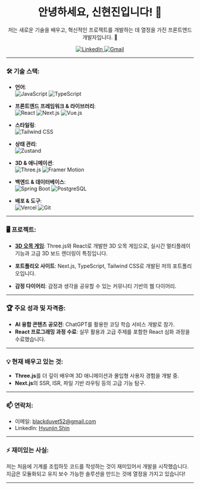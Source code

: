 <h1 align="center">안녕하세요, 신현진입니다! 👋</h1>

<p align="center">
  저는 새로운 기술을 배우고, 혁신적인 프로젝트를 개발하는 데 열정을 가진 프론트엔드 개발자입니다. 🌱
</p>

<p align="center">
  <a href="https://www.linkedin.com/in/hyunjin-shin" target="_blank">
    <img alt="LinkedIn" src="https://img.shields.io/badge/LinkedIn-Hyunjin%20Shin-blue?logo=linkedin&style=for-the-badge">
  </a>
  <a href="mailto:blackduvet52@gmail.com">
    <img alt="Gmail" src="https://img.shields.io/badge/Gmail-blackduvet52%40gmail.com-red?style=for-the-badge&logo=gmail&logoColor=white">
  </a>
</p>

---

### 🛠 기술 스택:
  
- **언어**:  
  ![JavaScript](https://img.shields.io/badge/-JavaScript-F7DF1E?style=for-the-badge&logo=javascript&logoColor=black)
  ![TypeScript](https://img.shields.io/badge/-TypeScript-3178C6?style=for-the-badge&logo=typescript&logoColor=white)
  
- **프론트엔드 프레임워크 & 라이브러리**:  
  ![React](https://img.shields.io/badge/-React-61DAFB?style=for-the-badge&logo=react&logoColor=white)
  ![Next.js](https://img.shields.io/badge/-Next.js-000000?style=for-the-badge&logo=nextdotjs&logoColor=white)
  ![Vue.js](https://img.shields.io/badge/-Vue.js-4FC08D?style=for-the-badge&logo=vue.js&logoColor=white)
  
- **스타일링**:  
  ![Tailwind CSS](https://img.shields.io/badge/-TailwindCSS-06B6D4?style=for-the-badge&logo=tailwindcss&logoColor=white)
  
- **상태 관리**:  
  ![Zustand](https://img.shields.io/badge/-Zustand-000000?style=for-the-badge&logo=zustand&logoColor=white)

- **3D & 애니메이션**:  
  ![Three.js](https://img.shields.io/badge/-Three.js-000000?style=for-the-badge&logo=three.js&logoColor=white)
  ![Framer Motion](https://img.shields.io/badge/-Framer%20Motion-0055FF?style=for-the-badge&logo=framer&logoColor=white)
  
- **백엔드 & 데이터베이스**:  
  ![Spring Boot](https://img.shields.io/badge/-Spring%20Boot-6DB33F?style=for-the-badge&logo=springboot&logoColor=white)
  ![PostgreSQL](https://img.shields.io/badge/-PostgreSQL-4169E1?style=for-the-badge&logo=postgresql&logoColor=white)

- **배포 & 도구**:  
  ![Vercel](https://img.shields.io/badge/-Vercel-000000?style=for-the-badge&logo=vercel&logoColor=white)
  ![Git](https://img.shields.io/badge/-Git-F05032?style=for-the-badge&logo=git&logoColor=white)

---

### 🖥️ 프로젝트:
  
- **[3D 오목 게임](https://github.com/sin-hyun-jin/3d-omok)**: Three.js와 React로 개발한 3D 오목 게임으로, 실시간 멀티플레이 기능과 고급 3D 보드 렌더링이 특징입니다.
  
- **포트폴리오 사이트**: Next.js, TypeScript, Tailwind CSS로 개발된 저의 포트폴리오입니다.

- **감정 다이어리**: 감정과 생각을 공유할 수 있는 커뮤니티 기반의 웹 다이어리.

---

### 🏆 주요 성과 및 자격증:

- **AI 융합 콘텐츠 공모전**: ChatGPT를 활용한 코딩 학습 서비스 개발로 참가.
- **React 프로그래밍 과정 수료**: 실무 활용과 고급 주제를 포함한 React 심화 과정을 수료했습니다.
  
---

### 💡 현재 배우고 있는 것:
  
- **Three.js**를 더 깊이 배우며 3D 애니메이션과 몰입형 사용자 경험을 개발 중.
- **Next.js**의 SSR, ISR, 파일 기반 라우팅 등의 고급 기능 탐구.

---

### 📫 연락처:

- 이메일: [blackduvet52@gmail.com](mailto:blackduvet52@gmail.com)
- LinkedIn: [Hyunjin Shin](https://www.linkedin.com/in/hyunjin-shin)

---

### ⚡ 재미있는 사실:
저는 처음에 기계를 조립하듯 코드를 작성하는 것이 재미있어서 개발을 시작했습니다. 지금은 모듈화되고 유지 보수 가능한 솔루션을 만드는 것에 열정을 가지고 있습니다!

---
